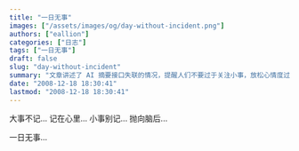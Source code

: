 ```yaml
---
title: "一日无事"
images: ["/assets/images/og/day-without-incident.png"]
authors: ["eallion"]
categories: ["日志"]
tags: ["一日无事"]
draft: false
slug: "day-without-incident"
summary: "文章讲述了 AI 摘要接口失联的情况，提醒人们不要过于关注小事，放松心情度过平静的一天。"
date: "2008-12-18 18:30:41"
lastmod: "2008-12-18 18:30:41"
---
```


大事不记... 记在心里...
小事别记... 抛向脑后...

一日无事...
